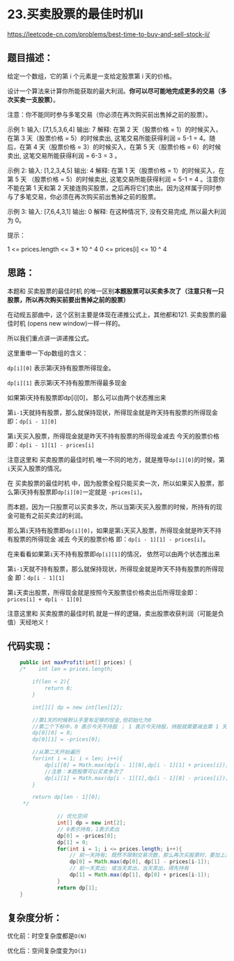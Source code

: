 # 23.买卖股票的最佳时机Ⅱ

https://leetcode-cn.com/problems/best-time-to-buy-and-sell-stock-ii/


## 题目描述：
给定一个数组，它的第 i 个元素是一支给定股票第 i 天的价格。

设计一个算法来计算你所能获取的最大利润。**你可以尽可能地完成更多的交易（多次买卖一支股票）**。

注意：你不能同时参与多笔交易（你必须在再次购买前出售掉之前的股票）。

示例 1:
输入: [7,1,5,3,6,4]
输出: 7
解释: 在第 2 天（股票价格 = 1）的时候买入，在第 3 天（股票价格 = 5）的时候卖出, 这笔交易所能获得利润 = 5-1 = 4。随后，在第 4 天（股票价格 = 3）的时候买入，在第 5 天（股票价格 = 6）的时候卖出, 这笔交易所能获得利润 = 6-3 = 3 。

示例 2:
输入: [1,2,3,4,5]
输出: 4
解释: 在第 1 天（股票价格 = 1）的时候买入，在第 5 天 （股票价格 = 5）的时候卖出, 这笔交易所能获得利润 = 5-1 = 4 。注意你不能在第 1 天和第 2 天接连购买股票，之后再将它们卖出。因为这样属于同时参与了多笔交易，你必须在再次购买前出售掉之前的股票。

示例 3:
输入: [7,6,4,3,1]
输出: 0
解释: 在这种情况下, 没有交易完成, 所以最大利润为 0。

提示：

1 <= prices.length <= 3 * 10 ^ 4
0 <= prices[i] <= 10 ^ 4


## 思路：

本题和 买卖股票的最佳时机 的唯一区别**本题股票可以买卖多次了（注意只有一只股票，所以再次购买前要出售掉之前的股票）**

在动规五部曲中，这个区别主要是体现在递推公式上，其他都和121. 买卖股票的最佳时机 (opens new window)一样一样的。

所以我们重点讲一讲递推公式。

这里重申一下dp数组的含义：

`dp[i][0]` 表示第i天持有股票所得现金。

`dp[i][1]` 表示第i天不持有股票所得最多现金

如果第i天持有股票即dp[i][0]， 那么可以由两个状态推出来

第`i-1`天就持有股票，那么就保持现状，所得现金就是昨天持有股票的所得现金 即：`dp[i - 1][0]`

第`i`天买入股票，所得现金就是昨天不持有股票的所得现金减去 今天的股票价格 即：`dp[i - 1][1] - prices[i]`

注意这里和 买卖股票的最佳时机 唯一不同的地方，就是推导`dp[i][0]`的时候，第`i`天买入股票的情况。

在  买卖股票的最佳时机 中，因为股票全程只能买卖一次，所以如果买入股票，那么第i天持有股票即`dp[i][0]`一定就是 `-prices[i]`。

而本题，因为一只股票可以买卖多次，所以当第i天买入股票的时候，所持有的现金可能有之前买卖过的利润。

那么第`i`天持有股票即`dp[i][0]`，如果是第`i`天买入股票，所得现金就是昨天不持有股票的所得现金 减去 今天的股票价格 即：`dp[i - 1][1] - prices[i]`。

在来看看如果第`i`天不持有股票即`dp[i][1]`的情况， 依然可以由两个状态推出来

第`i-1`天就不持有股票，那么就保持现状，所得现金就是昨天不持有股票的所得现金 即：`dp[i - 1][1]`

第`i`天卖出股票，所得现金就是按照今天股票佳价格卖出后所得现金即：`prices[i] + dp[i - 1][0]`

注意这里和 买卖股票的最佳时机 就是一样的逻辑，卖出股票收获利润（可能是负值）天经地义！

## 代码实现：

```java
    public int maxProfit(int[] prices) {
    /*    int len = prices.length;

        if(len < 2){
            return 0;
        }

        int[][] dp = new int[len][2];

        //第1天的时候默认手里有足够的现金,但初始化为0
        //第二个下标中，0 表示今天不持股 ； 1 表示今天持股，持股就需要减去第 1 天（下标为 0）的股价
        dp[0][0] = 0;
        dp[0][1] = -prices[0];

        //从第二天开始遍历
        for(int i = 1; i < len; i++){
            dp[i][0] = Math.max(dp[i - 1][0],dp[i - 1][1] + prices[i]);
            //注意：本题股票可以买卖多次了
            dp[i][1] = Math.max(dp[i - 1][1],dp[i - 1][0] - prices[i]);
        }

        return dp[len - 1][0];
     */

                // 优化空间
                int[] dp = new int[2];
                // 0表示持有，1表示卖出
                dp[0] = -prices[0];
                dp[1] = 0;
                for(int i = 1; i <= prices.length; i++){
                    // 前一天持有; 既然不限制交易次数，那么再次买股票时，要加上之前的收益
                    dp[0] = Math.max(dp[0], dp[1] - prices[i-1]);
                    // 前一天卖出; 或当天卖出，当天卖出，得先持有
                    dp[1] = Math.max(dp[1], dp[0] + prices[i-1]);
                }
                return dp[1];
    }
```

## 复杂度分析：
优化前：时空复杂度都是`O(N)`

优化后：空间复杂度变为`O(1)`
